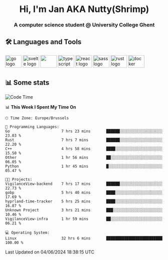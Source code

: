 <h1 align="center">Hi, I'm Jan AKA Nutty(Shrimp)</h1>
<h3 align="center">A computer science student @ University College Ghent</h3>

<h2 align="left">🛠️ Languages and Tools</h2>

###

<div align="left">
  <img src="https://cdn.jsdelivr.net/gh/devicons/devicon/icons/go/go-original.svg" height="40" width="52" alt="go logo"  />
  <img src="https://cdn.jsdelivr.net/gh/devicons/devicon@latest/icons/svelte/svelte-original.svg"  height="40" width="52" alt="svelte logo" />
  <img src="https://cdn.jsdelivr.net/gh/devicons/devicon@latest/icons/tailwindcss/tailwindcss-original.svg" height="40" width="52" />
  <img src="https://cdn.jsdelivr.net/gh/devicons/devicon/icons/typescript/typescript-original.svg" height="40" width="52" alt="typescript logo"  />
  <img src="https://cdn.jsdelivr.net/gh/devicons/devicon/icons/react/react-original.svg" height="40" width="52" alt="react logo"  />
  <img src="https://cdn.jsdelivr.net/gh/devicons/devicon/icons/sass/sass-original.svg" height="40" width="52" alt="sass logo"  />
  <img src="https://cdn.jsdelivr.net/gh/devicons/devicon@latest/icons/rust/rust-original.svg" height="40" width="52" alt="rust logo" />
  <img src="https://cdn.jsdelivr.net/gh/devicons/devicon/icons/docker/docker-original.svg" height="40" width="52" alt="docker logo"  />
</div>

<h2>📊 Some stats</h2>

<!--START_SECTION:waka-->
![Code Time](http://img.shields.io/badge/Code%20Time-4%2C598%20hrs%2010%20mins-blue)

📊 **This Week I Spent My Time On** 

```text
🕑︎ Time Zone: Europe/Brussels

💬 Programming Languages: 
Go                       7 hrs 23 mins       ██████░░░░░░░░░░░░░░░░░░░   23.03 % 
Rust                     7 hrs 7 mins        ██████░░░░░░░░░░░░░░░░░░░   22.20 % 
C++                      4 hrs 58 mins       ████░░░░░░░░░░░░░░░░░░░░░   15.50 % 
Other                    1 hr 56 mins        ██░░░░░░░░░░░░░░░░░░░░░░░   06.05 % 
Python                   1 hr 45 mins        █░░░░░░░░░░░░░░░░░░░░░░░░   05.47 % 

🐱‍💻 Projects: 
VigilanceView-backend    7 hrs 17 mins       ██████░░░░░░░░░░░░░░░░░░░   22.73 % 
gobp                     5 hrs 40 mins       ████░░░░░░░░░░░░░░░░░░░░░   17.69 % 
hyprland-time-tracker    5 hrs 25 mins       ████░░░░░░░░░░░░░░░░░░░░░   16.87 % 
Unknown Project          3 hrs 21 mins       ███░░░░░░░░░░░░░░░░░░░░░░   10.46 % 
VigilanceView-infra      1 hr 59 mins        ██░░░░░░░░░░░░░░░░░░░░░░░   06.21 % 

💻 Operating System: 
Linux                    32 hrs 6 mins       █████████████████████████   100.00 % 
```


 Last Updated on 04/06/2024 18:38:15 UTC
<!--END_SECTION:waka-->
